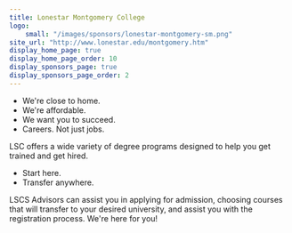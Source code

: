 ```yaml
---
title: Lonestar Montgomery College
logo:
    small: "/images/sponsors/lonestar-montgomery-sm.png"
site_url: "http://www.lonestar.edu/montgomery.htm"    
display_home_page: true
display_home_page_order: 10
display_sponsors_page: true
display_sponsors_page_order: 2
---
```


* We're close to home.
* We're affordable.
* We want you to succeed.
* Careers. Not just jobs.

LSC offers a wide variety of degree programs designed to help you get trained and get hired.

* Start here. 
* Transfer anywhere.

LSCS Advisors can assist you in applying for admission, choosing courses that will transfer to your desired university, and assist you with the registration process. We're here for you!
